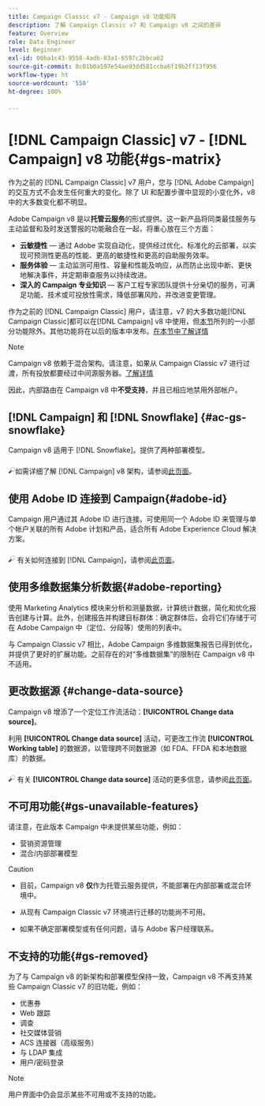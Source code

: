```yaml
---
title: Campaign Classic v7 - Campaign v8 功能矩阵
description: 了解 Campaign Classic v7 和 Campaign v8 之间的差异
feature: Overview
role: Data Engineer
level: Beginner
exl-id: 00ba1c43-9558-4adb-83a1-6597c2bbca62
source-git-commit: 0c01b0a597e54ae93dd581ccba6f19b2ff13f956
workflow-type: ht
source-wordcount: '550'
ht-degree: 100%

---
```


# [!DNL Campaign Classic] v7 - [!DNL Campaign] v8 功能{#gs-matrix}

作为之前的 [!DNL Campaign Classic] v7 用户，您与 [!DNL Adobe Campaign] 的交互方式不会发生任何重大的变化。除了 UI 和配置步骤中显现的小变化外，v8 中的大多数变化都不明显。

Adobe Campaign v8 是以&#x200B;**托管云服务**&#x200B;的形式提供。这一新产品将同类最佳服务与主动监督和及时发送警报的功能融合在一起，将重心放在三个方面：

* **云敏捷性** — 通过 Adobe 实现自动化，提供经过优化、标准化的云部署，以实现可预测性更高的性能、更高的敏捷性和更高的自助服务效率。
* **服务体验** — 主动监测可用性、容量和性能及响应，从而防止出现中断、更快地解决事件，并定期审查服务以持续改进。
* **深入的 Campaign 专业知识** — 客户工程专家团队提供十分亲切的服务，可满足功能、技术或可投放性需求，降低部署风险，并改进变更管理。

作为之前的 [!DNL Campaign Classic] 用户，请注意，v7 的大多数功能[!DNL Campaign Classic]都可以在[!DNL Campaign] v8 中使用，但[本节](#gs-removed)所列的一小部分功能除外。其他功能将在以后的版本中发布。[在本节中了解详情](#gs-unavailable-features)

>[!NOTE]
>
> Campaign v8 依赖于混合架构。请注意，如果从 Campaign Classic v7 进行过渡，所有投放都要经过中间源服务器。[了解详情](../architecture/architecture.md)
>
> 因此，内部路由在 Campaign v8 中&#x200B;**不受支持**，并且已相应地禁用外部帐户。


## [!DNL Campaign] 和 [!DNL Snowflake] {#ac-gs-snowflake}

Campaign v8 适用于 [!DNL Snowflake]。提供了两种部署模型。

![](../assets/do-not-localize/glass.png)如需详细了解 [!DNL Campaign] v8 架构，请参阅[此页面](../architecture/architecture.md)。


## 使用 Adobe ID 连接到 Campaign{#adobe-id}

Campaign 用户通过其 Adobe ID 进行连接。可使用同一个 Adobe ID 来管理与单个帐户关联的所有 Adobe 计划和产品，适合所有 Adobe Experience Cloud 解决方案。

![](../assets/do-not-localize/glass.png) 有关如何连接到 [!DNL Campaign]，请参阅[此页面](connect.md)。

## 使用多维数据集分析数据{#adobe-reporting}

使用 Marketing Analytics 模块来分析和测量数据，计算统计数据，简化和优化报告创建与计算。此外，创建报告并构建目标群体：确定群体后，会将它们存储于可在 Adobe Campaign 中（定位、分段等）使用的列表中。

与 Campaign Classic v7 相比，Adobe Campaign 多维数据集报告已得到优化，并提供了更好的扩展功能。之前存在的对“多维数据集”的限制在 Campaign v8 中不适用。

## 更改数据源 {#change-data-source}

Campaign v8 增添了一个定位工作流活动：**[!UICONTROL Change data source]**。

利用 **[!UICONTROL Change data source]** 活动，可更改工作流 **[!UICONTROL Working table]** 的数据源，以管理跨不同数据源（如 FDA、FFDA 和本地数据库）的数据。

![](../assets/do-not-localize/glass.png) 有关 **[!UICONTROL Change data source]** 活动的更多信息，请参阅[此页面](../config/workflows.md#change-data-source-activity)。

## 不可用功能{#gs-unavailable-features}

请注意，在此版本 Campaign 中未提供某些功能，例如：

* 营销资源管理
* 混合/内部部署模型

>[!CAUTION]
>
>* 目前，Campaign v8 **仅**&#x200B;作为托管云服务提供，不能部署在内部部署或混合环境中。
>
>* 从现有 Campaign Classic v7 环境进行迁移的功能尚不可用。
>
>* 如果不确定部署模型或有任何问题，请与 Adobe 客户经理联系。


## 不支持的功能{#gs-removed}

为了与 Campaign v8 的新架构和部署模型保持一致，Campaign v8 不再支持某些 Campaign Classic v7 的旧功能，例如：

* 优惠券
* Web 跟踪
* 调查
* 社交媒体营销
* ACS 连接器（高级服务）
* 与 LDAP 集成
* 用户/密码登录

>[!NOTE]
>
>用户界面中仍会显示某些不可用或不支持的功能。
